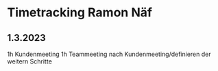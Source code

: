 # Timetracking Ramon Näf


## 1.3.2023
1h Kundenmeeting
1h Teammeeting nach Kundenmeeting/definieren der weitern Schritte